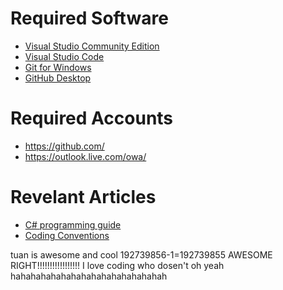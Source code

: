 # Required Software
* [Visual Studio Community Edition](https://www.visualstudio.com/downloads/)
* [Visual Studio Code](https://code.visualstudio.com/?wt.mc_id=vscom_downloads)
* [Git for Windows](https://git-scm.com/download/win)
* [GitHub Desktop](https://desktop.github.com/)

# Required Accounts
* https://github.com/
* https://outlook.live.com/owa/

# Revelant Articles
* [C# programming guide](https://docs.microsoft.com/en-us/dotnet/csharp/programming-guide/)
* [Coding Conventions](https://docs.microsoft.com/en-us/dotnet/csharp/programming-guide/inside-a-program/coding-conventions)

tuan is awesome 
and cool 
192739856-1=192739855
AWESOME RIGHT!!!!!!!!!!!!!!!!!
I love coding who dosen't oh yeah 
hahahahahahahahahahahahahahahah



